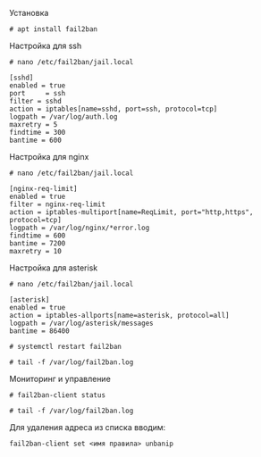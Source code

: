 Установка

```
# apt install fail2ban
```

Настройка для ssh
```
# nano /etc/fail2ban/jail.local
```

```
[sshd]
enabled = true
port     = ssh
filter = sshd
action = iptables[name=sshd, port=ssh, protocol=tcp]
logpath = /var/log/auth.log
maxretry = 5
findtime = 300
bantime = 600
```
Настройка для nginx
```
# nano /etc/fail2ban/jail.local
```
```
[nginx-req-limit]
enabled = true
filter = nginx-req-limit
action = iptables-multiport[name=ReqLimit, port="http,https", protocol=tcp]
logpath = /var/log/nginx/*error.log
findtime = 600
bantime = 7200
maxretry = 10
```
Настройка для asterisk
```
# nano /etc/fail2ban/jail.local
```
```
[asterisk]
enabled = true
action = iptables-allports[name=asterisk, protocol=all]
logpath = /var/log/asterisk/messages
bantime = 86400
```
```
# systemctl restart fail2ban
```
```
# tail -f /var/log/fail2ban.log
```
Мониторинг и управление

```
# fail2ban-client status

# tail -f /var/log/fail2ban.log
```
Для удаления адреса из списка вводим:
```
fail2ban-client set <имя правила> unbanip
```
